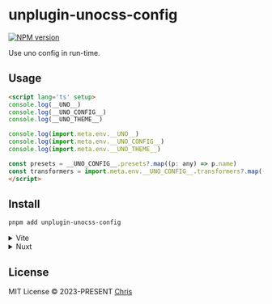 # unplugin-unocss-config

[![NPM version](https://img.shields.io/npm/v/unplugin-unocss-config?color=a1b858&label=)](https://www.npmjs.com/package/unplugin-unocss-config)

Use uno config in run-time.

## Usage

```html
<script lang='ts' setup>
console.log(__UNO__)
console.log(__UNO_CONFIG__)
console.log(__UNO_THEME__)

console.log(import.meta.env.__UNO__)
console.log(import.meta.env.__UNO_CONFIG__)
console.log(import.meta.env.__UNO_THEME__)

const presets = __UNO_CONFIG__.presets?.map((p: any) => p.name)
const transformers = import.meta.env.__UNO_CONFIG__.transformers?.map((t: any) => t.name)
</script>
```

## Install

```bash
pnpm add unplugin-unocss-config
```

<details>
<summary>Vite</summary><br>

```ts
// vite.config.ts
import UnoCSSConfig from 'unplugin-unocss-config/vite'

export default defineConfig({
  plugins: [
    UnoCSSConfig(),
  ],
})
```

### Type
```ts
// vite-env.d.ts
/// <reference types="unplugin-unocss-config/client" />
```

Example: [`playground/`](./playground/)

</details>

<details>
<summary>Nuxt</summary><br>

```ts
// nuxt.config.js
export default {
  buildModules: [
    ['unplugin-unocss-config/nuxt', { /* options */ }],
  ],
}
```

> This module works for both Nuxt 2 and [Nuxt Vite](https://github.com/nuxt/vite)

<br></details>

## License

MIT License &copy; 2023-PRESENT [Chris](https://github.com/zyyv)
